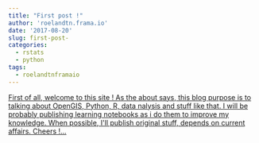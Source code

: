 ```yaml
---
title: "First post !"
author: 'roelandtn.frama.io'
date: '2017-08-20'
slug: first-post-
categories:
  - rstats
  - python
tags:
  - roelandtnframaio
---
```


[First of all, welcome to this site ! As the about says, this blog purpose is to talking about OpenGIS, Python, R, data nalysis and stuff like that. I will be probably publishing learning notebooks as i do them to improve my knowledge. When possible, I'll publish original stuff, depends on current affairs. Cheers !...<click to read more>](https://roelandtn.frama.io/post/first-post/)

